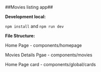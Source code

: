##Movies listing app##

**Development local:**

`npm install` and `npm run dev`

**File Structure:**

Home Page - components/homepage

Movies Details Pgae - components/movies

Home Page card - components/global/cards

